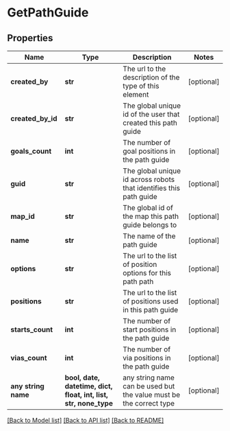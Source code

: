 # GetPathGuide


## Properties
Name | Type | Description | Notes
------------ | ------------- | ------------- | -------------
**created_by** | **str** | The url to the description of the type of this element | [optional] 
**created_by_id** | **str** | The global unique id of the user that created this path guide | [optional] 
**goals_count** | **int** | The number of goal positions in the path guide | [optional] 
**guid** | **str** | The global unique id across robots that identifies this path guide | [optional] 
**map_id** | **str** | The global id of the map this path guide belongs to | [optional] 
**name** | **str** | The name of the path guide | [optional] 
**options** | **str** | The url to the list of position options for this path path | [optional] 
**positions** | **str** | The url to the list of positions used in this path guide | [optional] 
**starts_count** | **int** | The number of start positions in the path guide | [optional] 
**vias_count** | **int** | The number of via positions in the path guide | [optional] 
**any string name** | **bool, date, datetime, dict, float, int, list, str, none_type** | any string name can be used but the value must be the correct type | [optional]

[[Back to Model list]](../README.md#documentation-for-models) [[Back to API list]](../README.md#documentation-for-api-endpoints) [[Back to README]](../README.md)


